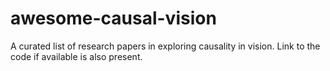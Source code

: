 # awesome-causal-vision
A curated list of research papers in exploring causality in vision. Link to the code if available is also present.
